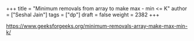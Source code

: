+++
title = "Minimum removals from array to make max - min <= K"
author = ["Seshal Jain"]
tags = ["dp"]
draft = false
weight = 2382
+++

<https://www.geeksforgeeks.org/minimum-removals-array-make-max-min-k/>
